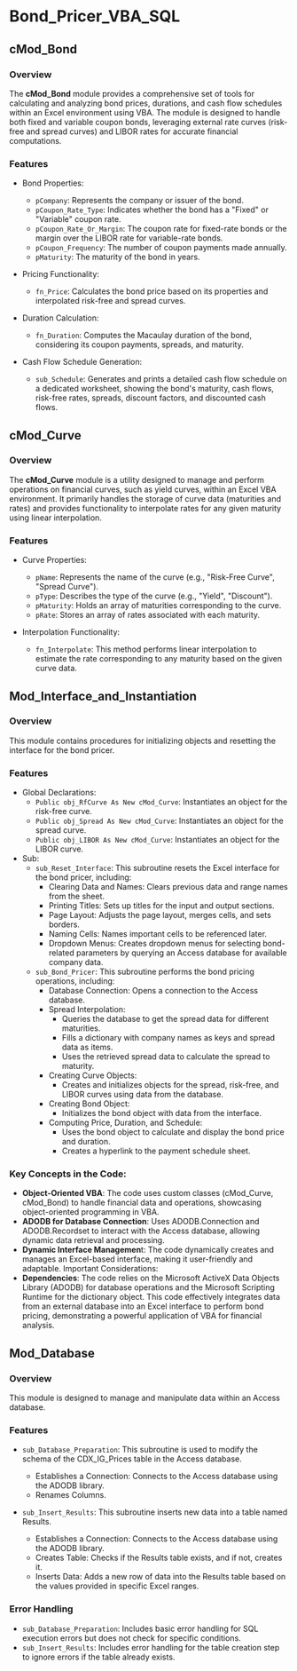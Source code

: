 # Bond_Pricer_VBA_SQL

## cMod_Bond ##
### Overview ###
The **cMod_Bond** module provides a comprehensive set of tools for calculating and analyzing bond prices, durations, and cash flow schedules within an Excel environment using VBA. The module is designed to handle both fixed and variable coupon bonds, leveraging external rate curves (risk-free and spread curves) and LIBOR rates for accurate financial computations.

### Features
+ Bond Properties:

  + ``pCompany``: Represents the company or issuer of the bond.
  + ``pCoupon_Rate_Type``: Indicates whether the bond has a "Fixed" or "Variable" coupon rate.
  + ``pCoupon_Rate_Or_Margin``: The coupon rate for fixed-rate bonds or the margin over the LIBOR rate for variable-rate bonds.
  + ``pCoupon_Frequency``: The number of coupon payments made annually.
  + ``pMaturity``: The maturity of the bond in years.
+ Pricing Functionality:

  + ``fn_Price``: Calculates the bond price based on its properties and interpolated risk-free and spread curves.
+ Duration Calculation:

  + ``fn_Duration``: Computes the Macaulay duration of the bond, considering its coupon payments, spreads, and maturity.
+ Cash Flow Schedule Generation:

  + ``sub_Schedule``: Generates and prints a detailed cash flow schedule on a dedicated worksheet, showing the bond's maturity, cash flows, risk-free rates, spreads, discount factors, and discounted cash flows.

## cMod_Curve
### Overview
The **cMod_Curve** module is a utility designed to manage and perform operations on financial curves, such as yield curves, within an Excel VBA environment. It primarily handles the storage of curve data (maturities and rates) and provides functionality to interpolate rates for any given maturity using linear interpolation.

### Features
+ Curve Properties:

  + ``pName``: Represents the name of the curve (e.g., "Risk-Free Curve", "Spread Curve").
  + ``pType``: Describes the type of the curve (e.g., "Yield", "Discount").
  + ``pMaturity``: Holds an array of maturities corresponding to the curve.
  + ``pRate``: Stores an array of rates associated with each maturity.
+ Interpolation Functionality:

  + ``fn_Interpolate``: This method performs linear interpolation to estimate the rate corresponding to any maturity based on the given curve data.

## Mod_Interface_and_Instantiation
### Overview ###
This module contains procedures for initializing objects and resetting the interface for the bond pricer.
### Features
+ Global Declarations:
  + ``Public obj_RfCurve As New cMod_Curve``: Instantiates an object for the risk-free curve.
  + ``Public obj_Spread As New cMod_Curve``: Instantiates an object for the spread curve.
  + ``Public obj_LIBOR As New cMod_Curve``: Instantiates an object for the LIBOR curve.
+ Sub:
  + ``sub_Reset_Interface``: This subroutine resets the Excel interface for the bond pricer, including:
    + Clearing Data and Names: Clears previous data and range names from the sheet.
    + Printing Titles: Sets up titles for the input and output sections.
    + Page Layout: Adjusts the page layout, merges cells, and sets borders.
    + Naming Cells: Names important cells to be referenced later.
    + Dropdown Menus: Creates dropdown menus for selecting bond-related parameters by querying an Access database for available company data.
  + ``sub_Bond_Pricer``: This subroutine performs the bond pricing operations, including:
    + Database Connection: Opens a connection to the Access database.
    + Spread Interpolation:
      + Queries the database to get the spread data for different maturities.
      + Fills a dictionary with company names as keys and spread data as items.
      + Uses the retrieved spread data to calculate the spread to maturity.
    + Creating Curve Objects:
      + Creates and initializes objects for the spread, risk-free, and LIBOR curves using data from the database.
    + Creating Bond Object:
      + Initializes the bond object with data from the interface.
    + Computing Price, Duration, and Schedule:
      + Uses the bond object to calculate and display the bond price and duration.
      + Creates a hyperlink to the payment schedule sheet.
### Key Concepts in the Code:
+ **Object-Oriented VBA**: The code uses custom classes (cMod_Curve, cMod_Bond) to handle financial data and operations, showcasing object-oriented programming in VBA.
+ **ADODB for Database Connection**: Uses ADODB.Connection and ADODB.Recordset to interact with the Access database, allowing dynamic data retrieval and processing.
+ **Dynamic Interface Managemen**t: The code dynamically creates and manages an Excel-based interface, making it user-friendly and adaptable.
Important Considerations:
+ **Dependencies**: The code relies on the Microsoft ActiveX Data Objects Library (ADODB) for database operations and the Microsoft Scripting Runtime for the dictionary object. This code effectively integrates data from an external database into an Excel interface to perform bond pricing, demonstrating a powerful application of VBA for financial analysis.

## Mod_Database

### Overview
This module is designed to manage and manipulate data within an Access database.
### Features
+ ``sub_Database_Preparation``: This subroutine is used to modify the schema of the CDX_IG_Prices table in the Access database.
  + Establishes a Connection: Connects to the Access database using the ADODB library.
  + Renames Columns.

+ ``sub_Insert_Results``: This subroutine inserts new data into a table named Results.
  + Establishes a Connection: Connects to the Access database using the ADODB library.
  + Creates Table: Checks if the Results table exists, and if not, creates it.
  + Inserts Data: Adds a new row of data into the Results table based on the values provided in specific Excel ranges.
### Error Handling
+ ``sub_Database_Preparation``: Includes basic error handling for SQL execution errors but does not check for specific conditions.
+ ``sub_Insert_Results``: Includes error handling for the table creation step to ignore errors if the table already exists.

